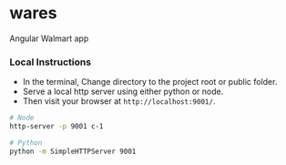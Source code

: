 # wares
Angular Walmart app

### Local Instructions
- In the terminal, Change directory to the project root or public folder.
- Serve a local http server using either python or node.
- Then visit your browser at `http://localhost:9001/`.

```bash
# Node
http-server -p 9001 c-1

# Python
python -m SimpleHTTPServer 9001
```
